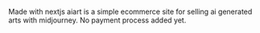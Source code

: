 Made with nextjs aiart is a simple ecommerce site for selling ai generated arts with midjourney. No payment process added yet.
